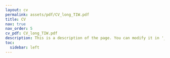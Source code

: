 ```yaml
---
layout: cv
permalink: assets/pdf/CV_long_TIW.pdf
title: CV
nav: true
nav_order: 5
cv_pdf: CV_long_TIW.pdf
description: This is a description of the page. You can modify it in '_pages/cv.md'. You can also change or remove the top pdf download button.
toc:
  sidebar: left
---
```

